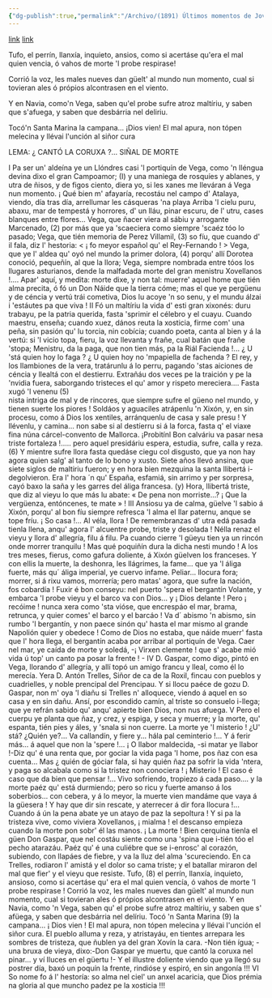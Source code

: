 ```yaml
---
{"dg-publish":true,"permalink":"/Archivo/(1891) Últimos momentos de Jovellanos/","tags":["#Siglo_19","central","a1891","Bernardo_Acevedo_y_Huelves","escrito","Gijón","poema"]}
---
```


[link](https://asturies.com/cavedaynava/ultimosmomentos.txt)
[link](http://bdh-rd.bne.es/viewer.vm?id=0000205748&page=1)

Tufo, el perrín, llanxía,
inquieto, ansios, como si acertáse
qu'era el mal quien vencia,
ó vahos de morte 'l probe respirase!

Corrió la voz, les males
nueves dan güelt' al mundo nun momento,
cual si tovieran ales
ó própios alcontrasen en el viento.

Y en Navia, como'n Vega,
saben qu'el probe sufre atroz maltíriu,
y saben que s'afuega,
y saben que desbárria nel deliriu.

Tocó'n Santa Marina
la campana... ¡Dios vien! El mal apura,
non tópen melecina
y llévai l'unción al siñor cura

LEMA: 
¿ CANTÓ LA CORUXA ?... SIÑAL DE MORTE

I
Pa ser un' aldeína 
ye un Llóndres casi 'l portiquín de Vega, 
como 'n Iléngua devina 
dixo el gran Campoamor; (I) y una maniega
de rosquíes y ablanes, 
y utra de ñisos, y de figos ciento, 
diera yo, si les xanes 
me lleváran á Vega nun momento.
¡ Qué bien m' afayaría, 
recostáu nel campo d' Atalaya, 
viendo, día tras día, 
arrellumar les cásqueras 'na playa
Arriba 'l cielu puru, 
abaxu, mar de tempestá y horrores, 
d' un lláu, pinar escuru, 
de l' utru, cases blanques entre flores...
Vega, que ñacer viera 
al sábiu y arrogante Marcenado, (2) 
por más que ya 'scaeciera 
como siempre 'scaéz tóo lo pasado;
Vega, que tién memoria 
de Perez Villamil, (3) so fíu, que cuando 
d' il fala, diz l' hestoria: 
< ¡ fo meyor español qu' el Rey-Fernando ! >
Vega, que ye l' aldea
qu' oyó nel mundo la primer dolora, (4)
porqu' allí Dorotea
conoció,  pequeñín,  al que la llora;
Vega, siempre nombrada
entre tóos los llugares asturianos,
dende la malfadada
morte del gran menistru Xovellanos !….
Apar' aquí, y medita:
morte dixe, y non tal: muerre' aquel home
que tién alma precita,
ó fó un Don Náide que la tierra cóme;
mas el que ye pergüenu
y de céncia y vertú trái cometiva,
Dios lu acoye 'n so senu,
y el mundu álzai i 'estáutes pa que viva !
 II
Fó un maltíriu la vida 
d' esti gran xixonés: duru trabayu,
pe la patria querida,
fasta 'sprimir el célebro y el cuayu.
Cuando maestru, enseña; 
cuando xuez, dános reuta la xosticia, 
firme com' una peña, 
sin pasión qu' lu torcia, nin cobícia;
cuando poeta, canta 
al bien y á la vertú: si 'l vicio topa, 
fieru, la voz llevanta 
y frañe, cual batán que frañe 'stopa;
Menistru, da la paga, 
que non tien más, pa la Riál Facienda !...
¿ U 'stá quien hoy lo faga ?
¿ U quien hoy no 'mpapiella de fachenda ?
El rey, y los llambiones 
de la vera, tratárunlu á lo perru, 
pagando 'stas aiciones 
de céncia y llealtá con el destierru.
Extrañáu dos veces 
pe la traición y pe la 'nvidia fuera,
saborgando tristeces
el qu' amor y rispeto mereciera....
Fasta xugó 'l venenu (5)  
nista intriga de mal y de rincores,
que siempre sufre el güeno 
nel mundo, y tienen suerte los piores !
Soldáos y aguaciles 
atrápenlu 'n Xixón, y, en sin procesu, 
como á Dios los xentiles, 
arránquenlu de casa y sale presu !
Y llévenlu, y camina... 
non sabe si al destíerru si á la forca, 
fasta q' el viaxe fina
núna cárcel-convento de Mallorca.
¡Probitínl Bon calváriu 
va pasar nesa triste fortaleza !…..
pero aquel presidáriu
espera, estudia, sufre, calla y reza. (6)
Y mientre sufre llora 
fasta quedáse ciegu col disgusto, 
que ya non hay agora 
quien salg' al tanto de lo bono y xusto.
Siete años llevó ansina, 
que siete siglos de maltiriu fueron; 
y en hora bien mezquina 
la santa llibertá i-degolvieron.
Era l' hora ´n qu' España, 
esfamiá, sin arrimo y per sorpresa, 
cayó baxo la saña 
y les garres del áliga francesa. (y)
Hora, llibertá triste, 
que diz al vieyu lo que más lu abate: 
« De pena non morriste...? 
¡ Que la vergüenza, entóncenes, te mate » !
III
Ansiosu ya de calma, 
güelve 'l sabio á Xixón, porqu' al bon fíu 
siempre refresca 'l alma 
el llar paternu, anque se tope fríu.
¡ So casa !... Al véla, llora ! 
De remembranzas d' utra edá pasada 
tienla llena, anqu' agora 
l' alcuentre probe, triste y desolada !
Nélla renaz el vieyu 
y llora d' allegría, filu á filu. 
Pa cuando cierre 'l güeyu 
tien ya un rincón onde morrer tranquilu !
Mas qué poquiñín dura 
la dicha nesti mundo ! A los tres meses, 
fierus, como gafura 
doliente, á Xixón güelven los franceses.
Y con ellis la muerte, 
la deshonra, les llágrimes, la fame... 
que ya 'l áliga fuerte, 
más qu´ áliga imperial, ye cuervo infame.
Peliar... llocura fora; 
morrer, si á rixu vamos, morrería; 
pero matas' agora, 
que sufre la nación, fos cobardía !
Fuxir é bon conseyu: 
nel puerto 'spera el bergantín Volante, 
y embarca 'l probe vieyu 
y el barco va con Dios... y ¡ Dios delante !
Pero ¡ recóime ! nunca 
xera como 'sta vióse, que encrespáo 
el mar, brama, retrunca, 
y quier comes' el barco y el barcáo !
Va d´ abismo 'n abismo, 
sin rumbo 'l bergantín, y non paece 
sinón qu' hasta el mar mismo 
al grande Napolión quier y obedece !
Como de Dios no estaba, 
que náide muerr' fasta que l' hora llega, 
el bergantín acaba 
por arribar al portiquín de Vega.
Caer nel mar, ye caída 
de morte y soledá, -¡ Virxen clemente ! 
que s' acabe mió vida 
ú top' un canto pa posar la frente ! -
IV
D. Gaspar, como digo, 
pintó en Vega, llorando d' allegría, 
y allí topó un amigo 
francu y lleal, como él lo merecía.
Yera D. Antón Trelles, 
Siñor de ca de la Roxil, fincau 
con pueblos y cuadrielles, 
y noble prencipal del Prencipau.
Y si llocu paéce 
de gozu D. Gaspar, non m' oya 'l diañu 
si Trelles n' alloquece, 
viendo á aquel en so casa y en sin dañu.
Ansí, por escondido 
camín, al triste so consuelo i-llega; 
que ye refrán sabido 
qu' anqu' apierte bien Dios, non nus afuega.
V
Pero el cuerpu ye planta 
que ñaz, y crez, y espiga, y seca y muerre; 
y la morte, qu' espanta, 
tién pies y áles, y 'snala si non cuerre.
La morte ye 'I misterio ! 
¿U' stá? ¿Quién ye?... Va callandín, y fiere 
y... hála pal ceminterio !... 
Y á ferir más... á aquel que non la 'spere !...
¡ O llabor maldecida, 
-si matar ye llabor !-Diz qu' é una renta 
que, por gociar la vida 
paga 'l home, pos ñaz con esa cuenta...
Mas ¿ quién de góciar fala, 
si hay quién ñaz pa sofrir la vida 'ntera, 
y paga so alcabala 
como si la tristez non conociera !
¡ Misterio ! El caso é caso
que da bien que pensar !... Vivo sofriendo,
tropiezo á cada paso….
y la morte paéz qu' está durmiendo;
pero so ricu y fuerte 
amanso á los soberbios... con cebera, 
y á lo meyor, la muerte
vien mandáme que vaya á la güesera !
Y hay que dir sin rescate,
y aterrecer á dir fora llocura !...
Cuando á ún la pena abate
ye un atayo de paz la sepoltura !
Y si pa la tristeza 
vive, como viviera Xovellanos, 
¡ mialma ! el descanso empieza 
cuando la morte pon sobr' él las manos.
¡ La morte ! Bien cerquina 
tienla el güen Don Gaspar, que nel costáu 
siente como una 'spina 
que i-tién tóo el pecho atarazáu.
 Paéz qu' é una culiébre 
que se i-enrosc' al corazón, subiendo, 
con llapáes de fiebre, 
y va la lluz del alma 'scureciendo.
En ca Trelles, rodiaron 
l' amistá y el dolor so cama triste; 
y el batallar miraron 
del mal que fier' y el vieyu que resiste.
Tufo, (8) el perrín, llanxía, 
inquieto, ansioso, como si acertáse 
qu' era el mal quien vencía, 
ó vahos de morte 'I probe respirase !
Corrió la voz, les males 
nueves dan güelt' al mundo nun momento, 
cual si tovieran ales 
ó própios alcontrasen en el viento.
Y en Navia, como 'n Vega, 
saben qu' el probe sufre atroz maltíriu, 
y saben que s' afüega, 
y saben que desbárria nel delíriu.
Tocó 'n Santa Marina (9) 
la campana... ¡ Dios vien ! El mal apura, 
non tópen melecina 
y llévai I'unción el siñor cura.
El pueblo alluma y reza, 
y atristayáu, en tientes arrepara 
les sombres de tristeza, 
que ñublen ya del gran Xovín la cara.
-Non tién ígua; -una bruxa 
de vieya, dixo:-Don Gaspar ye muertu, 
que cantó la coruxa 
nel pinar... y ví Iluces en el güertu !-
Y el iIlustre doliente 
viendo que ya llegó su postrer día, 
baxó un poquín la frente, 
rindióse y espiró, en sin angonía !!!
  VI
So nome fo á l' hestoría: 
so alma nel ciel' un anxel acaricia, 
que Dios prémia na gloria 
al que muncho padez pe la xosticia !!!